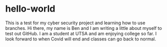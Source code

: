 # hello-world
This is a test for my cyber security project and learning how to use branches.
Hi there, my name is Ben and I am writing a little about myself to test out GitHub. I am a student at UTSA and am enjoying college so far. I look forward to when Covid will end and classes can go back to normal.
